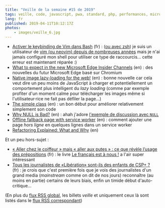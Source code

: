```yaml
---
title: "Veille de la semaine #15 de 2019"
tags: veille, code, javascript, pwa, standard, php, performances, microsoft, navigateur, bash, vim
lang: fr
published: 2019-04-11T10:12:17Z
photos:
    - images/veille_6.jpg
---
```

* [Activer le keybinding de Vim dans Bash](https://blog.nathanaelcherrier.com/fr/activer-keybinding-vim-dans-bash/) (fr)&nbsp;: ([ou avec zsh](https://blog.nathanaelcherrier.com/fr/activer-keybinding-vim-dans-zsh/)) je suis un utilisateur de [vim (ou neovim) depuis de nombreuses années](/post/vim-neovim/) mais je n'ai jamais configuré mon shell pour utiliser ce type de raccourcis… cette erreur est maintenant réparée :)
* [What to expect in the new Microsoft Edge Insider Channels](https://blogs.windows.com/msedgedev/2019/04/08/microsoft-edge-preview-channel-details/) (en)&nbsp;: des nouvelles du futur Microsoft Edge basé sur Chromium
* [Native image lazy-loading for the web!](https://addyosmani.com/blog/lazy-loading/) (en)&nbsp;: bonne nouvelle car cela veut dire un peu moins de JavaScript à charger et potentiellement un comportement plus intelligent du _lazy loading_ (comme par exemple profiter d'un moment calme pour télécharger les images même si l'utilisateur·rice ne fait pas défiler la page…)
* [The simple class](https://frederickvanbrabant.com/post/2019-04-03-the-simple-class/) (en)&nbsp;: un bon début pour améliorer relativement simplement son code
* [Why NULL is Bad?](https://www.yegor256.com/2014/05/13/why-null-is-bad.html) (en)&nbsp;: ahah j'adore [l'exemple de discussion avec `NULL`](https://www.yegor256.com/2014/05/13/why-null-is-bad.html#computer-thinking-vs-object-thinking)
* [Offline fallback page with service worker](https://paul.kinlan.me/offline-fallback-page-with-service-worker/) (en)&nbsp;: comment ajouter une page _hors ligne_ en quelques lignes dans un service worker
* [Refactoring Explained: What and Why](https://www.redstar.be/refactoring-explained-what-and-why/) (en)

Et un peu hors-sujet&nbsp;:

* [« Aller chez le coiffeur » mais « aller aux putes » : ce que révèle l’usage des prépositions](https://theconversation.com/aller-chez-le-coiffeur-mais-aller-aux-putes-ce-que-revele-lusage-des-prepositions-114557#Echobox=1554754844) (fr)&nbsp;: le livre [Le français est à nous !](https://editionsladecouverte.fr/catalogue/index-Le_fran__ais_est____nous__-9782348041877.html) a l'air super intéressant
* [Tous les journalistes de «Libération» sont-ils des enfants de CSP+ ?](https://www.liberation.fr/checknews/2019/04/08/tous-les-journalistes-de-liberation-sont-ils-des-enfants-de-csp_1717920) (fr)&nbsp;: je crois que c'est première fois que je vois des journalistes d'un grand media (_mainstream_ comme on dit de nos jours) reconnaître (au moins en partie) certains de leurs biais, enfin un timide début d'auto-critique…

(En plus du [flux RSS global](/rss.xml), les billets *veille*
et uniquement ceux là sont listés dans le [flux RSS correspondant](/rss/veille.xml))
